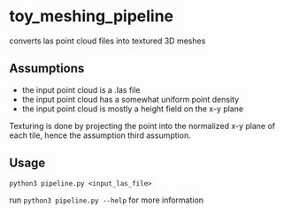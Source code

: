 # toy_meshing_pipeline

converts las point cloud files into textured 3D meshes

## Assumptions
- the input point cloud is a .las file
- the input point cloud has a somewhat uniform point density
- the input point cloud is mostly a height field on the x-y plane

Texturing is done by projecting the point into the normalized x-y plane of each tile, hence the assumption third assumption.

## Usage
```
python3 pipeline.py <input_las_file>
```

run `python3 pipeline.py --help` for more information